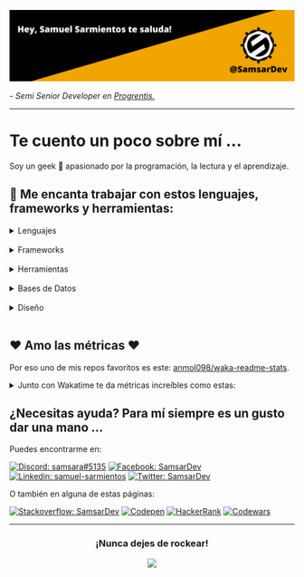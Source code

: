 [![Header](https://raw.githubusercontent.com/SamsarDev/SamsarDev/master/assets/SD_Banner.png "Header")](https://github.com/SamsarDev)
<p>- <em>Semi Senior Developer en <a href="https://www.progrentis.com/">Progrentis.</a></em></p>
<hr />

# Te cuento un poco sobre mí ...
Soy un geek :space_invader: apasionado por la programación, la lectura y el aprendizaje.
<br />

## :briefcase: Me encanta trabajar con estos lenguajes, frameworks y herramientas:


<details>
    <summary>Lenguajes</summary>   
 <br/>
    
[![Javascript](https://img.shields.io/badge/JavaScript-323330?style=for-the-badge&logo=javascript&logoColor=F7DF1E)]()
[![Typescript](https://img.shields.io/badge/TypeScript-007ACC?style=for-the-badge&logo=typescript&logoColor=white)]()
[![C#](https://img.shields.io/badge/C%23-239120?style=for-the-badge&logo=c-sharp&logoColor=white)]()
[![Python](https://img.shields.io/badge/Python-FFD43B?style=for-the-badge&logo=python&logoColor=darkgreen)]()
   
</details>
<br />
<details>
    <summary>Frameworks</summary>    
 <br/>
    
[![Vue](https://img.shields.io/badge/Vue.js-35495E?style=for-the-badge&logo=vuedotjs&logoColor=4FC08D)]()
[![Vite](https://img.shields.io/badge/Vite-B73BFE?style=for-the-badge&logo=vite&logoColor=FFD62E)]()
[![React](https://img.shields.io/badge/React-20232A?style=for-the-badge&logo=react&logoColor=61DAFB)]()
[![React Native](https://img.shields.io/badge/React_Native-20232A?style=for-the-badge&logo=react&logoColor=61DAFB)]()
[![NodeJS](https://img.shields.io/badge/Node.js-339933?style=for-the-badge&logo=nodedotjs&logoColor=white)]()
[![Ionic](https://img.shields.io/badge/Ionic-3880FF?style=for-the-badge&logo=ionic&logoColor=white)]()
[![Flutter](https://img.shields.io/badge/Flutter-02569B?style=for-the-badge&logo=flutter&logoColor=white)]()
[![.Net](https://img.shields.io/badge/.NET-512BD4?style=for-the-badge&logo=dotnet&logoColor=white)]()
[![Django](https://img.shields.io/badge/Django-092E20?style=for-the-badge&logo=django&logoColor=green)]()
[![Sass](https://img.shields.io/badge/Sass-CC6699?style=for-the-badge&logo=sass&logoColor=white)]()
    
</details>
<br />
<details>
    <summary>Herramientas</summary>  
 <br/>  
    
[![Unity](https://img.shields.io/badge/Unity-100000?style=for-the-badge&logo=unity&logoColor=white)]()
[![VSC](https://img.shields.io/badge/Visual_Studio_Code-0078D4?style=for-the-badge&logo=visual%20studio%20code&logoColor=white)]()
[![Strapi](https://img.shields.io/badge/strapi-2e7eea?style=for-the-badge&logo=strapi&logoColor=white)]()
[![ChartJS](https://img.shields.io/badge/Chart.js-FF6384?style=for-the-badge&logo=chartdotjs&logoColor=white)]()
[![ThreeJS](https://img.shields.io/badge/ThreeJs-black?style=for-the-badge&logo=three.js&logoColor=white)]()
[![Storybook](https://img.shields.io/badge/storybook-FF4785?style=for-the-badge&logo=storybook&logoColor=white)]()
[![Jest](https://img.shields.io/badge/Jest-C21325?style=for-the-badge&logo=jest&logoColor=white)]()
    
</details>
<br />
<details>
    <summary>Bases de Datos</summary>   
 <br/>  
    
[![SQL](https://img.shields.io/badge/Microsoft%20SQL%20Server-CC2927?style=for-the-badge&logo=microsoft%20sql%20server&logoColor=white)]()
[![MySql](https://img.shields.io/badge/MySQL-005C84?style=for-the-badge&logo=mysql&logoColor=white)]()
[![MongoDB](https://img.shields.io/badge/MongoDB-4EA94B?style=for-the-badge&logo=mongodb&logoColor=white)]()
    
</details>
<br />
<details>
    <summary>Diseño</summary>   
 <br/>  
    
[![Figma](https://img.shields.io/badge/Figma-F24E1E?style=for-the-badge&logo=figma&logoColor=white)]()
[![Adobe XD](https://img.shields.io/badge/Adobe%20XD-470137?style=for-the-badge&logo=Adobe%20XD&logoColor=#FF61F6)]()
[![Krita](https://img.shields.io/badge/Krita-203759?style=for-the-badge&logo=krita&logoColor=EEF37B)]()
[![Blender](https://img.shields.io/badge/blender-%23F5792A.svg?style=for-the-badge&logo=blender&logoColor=white)]()
    
</details>
<br />

## :heart: Amo las métricas :heart:
Por eso uno de mis repos favoritos es este: [anmol098/waka-readme-stats](https://github.com/anmol098/waka-readme-stats).

<details>
    <summary>Junto con Wakatime te da métricas increíbles como estas:</summary> 
 <br/>  

<!--START_SECTION:waka-->
![Lines of code](https://img.shields.io/badge/From%20Hello%20World%20I%27ve%20Written-134453%20lines%20of%20code-blue)

**🐱 My GitHub Data** 

> 🏆 70 Contributions in the Year 2021
 > 
> 📦 13.9 kB Used in GitHub's Storage 
 > 
> 🚫 Not Opted to Hire
 > 
> 📜 18 Public Repositories 
 > 
> 🔑 1 Private Repository 
 > 
**I'm a Night 🦉** 

```text
🌞 Morning    11 commits     ████░░░░░░░░░░░░░░░░░░░░░   17.46% 
🌆 Daytime    9 commits      ███░░░░░░░░░░░░░░░░░░░░░░   14.29% 
🌃 Evening    35 commits     ██████████████░░░░░░░░░░░   55.56% 
🌙 Night      8 commits      ███░░░░░░░░░░░░░░░░░░░░░░   12.7%

```
📅 **I'm Most Productive on Monday** 

```text
Monday       20 commits     ████████░░░░░░░░░░░░░░░░░   31.75% 
Tuesday      11 commits     ████░░░░░░░░░░░░░░░░░░░░░   17.46% 
Wednesday    7 commits      ██░░░░░░░░░░░░░░░░░░░░░░░   11.11% 
Thursday     6 commits      ██░░░░░░░░░░░░░░░░░░░░░░░   9.52% 
Friday       1 commits      ░░░░░░░░░░░░░░░░░░░░░░░░░   1.59% 
Saturday     17 commits     ██████░░░░░░░░░░░░░░░░░░░   26.98% 
Sunday       1 commits      ░░░░░░░░░░░░░░░░░░░░░░░░░   1.59%

```


📊 **This Week I Spent My Time On** 

```text
⌚︎ Time Zone: America/Guatemala

💬 Programming Languages: 
Vue.js                   2 hrs 42 mins       ████████░░░░░░░░░░░░░░░░░   34.32% 
Other                    1 hr 35 mins        █████░░░░░░░░░░░░░░░░░░░░   20.31% 
JavaScript               1 hr 9 mins         ███░░░░░░░░░░░░░░░░░░░░░░   14.8% 
C#                       1 hr 1 min          ███░░░░░░░░░░░░░░░░░░░░░░   13.12% 
ASP.NET                  31 mins             █░░░░░░░░░░░░░░░░░░░░░░░░   6.72%

🔥 Editors: 
VS Code                  4 hrs 41 mins       ███████████████░░░░░░░░░░   59.64% 
Visual Studio            2 hrs 10 mins       ███████░░░░░░░░░░░░░░░░░░   27.65% 
Unknown Editor           1 hr                ███░░░░░░░░░░░░░░░░░░░░░░   12.71%

🐱‍💻 Projects: 
progrentisprost          3 hrs 35 mins       ███████████░░░░░░░░░░░░░░   45.64% 
MVCCrud                  1 hr 51 mins        ██████░░░░░░░░░░░░░░░░░░░   23.6% 
CursoVue                 1 hr 6 mins         ███░░░░░░░░░░░░░░░░░░░░░░   14.0% 
Unknown Project          1 hr                ███░░░░░░░░░░░░░░░░░░░░░░   12.71% 
CRUD_Colaboradores       19 mins             █░░░░░░░░░░░░░░░░░░░░░░░░   4.05%

💻 Operating System: 
Windows                  6 hrs 52 mins       █████████████████████░░░░   87.29% 
Unknown OS               1 hr                ███░░░░░░░░░░░░░░░░░░░░░░   12.71%

```

**I Mostly Code in JavaScript** 

```text
JavaScript               10 repos            ███████████████████░░░░░░   76.92% 
Vue                      2 repos             ███░░░░░░░░░░░░░░░░░░░░░░   15.38% 
SCSS                     1 repo              ██░░░░░░░░░░░░░░░░░░░░░░░   7.69%

```



 Last Updated on 20/11/2021
<!--END_SECTION:waka-->

</details>

## ¿Necesitas ayuda? Para mí siempre es un gusto dar una mano ...
Puedes encontrarme en:
<br />

[![Discord: samsara#5135](https://img.shields.io/badge/Discord-7289DA?style=for-the-badge&logo=discord&logoColor=white)](https://discord.gg/Hu5VAHns)
[![Facebook: SamsarDev](https://img.shields.io/badge/Facebook-1877F2?style=for-the-badge&logo=facebook&logoColor=white)](https://www.facebook.com/Samsar.Dev)
[![Linkedin: samuel-sarmientos](https://img.shields.io/badge/LinkedIn-0077B5?style=for-the-badge&logo=linkedin&logoColor=white)](https://www.linkedin.com/in/samuel-sarmientos)
[![Twitter: SamsarDev](https://img.shields.io/badge/Twitter-1DA1F2?style=for-the-badge&logo=twitter&logoColor=white)](https://twitter.com/SamsarDev)

O también en alguna de estas páginas:
<br />

[![Stackoverflow: SamsarDev](https://img.shields.io/badge/Stack_Overflow-FE7A16?style=for-the-badge&logo=stack-overflow&logoColor=white)](https://es.stackoverflow.com/users/188404/samsardev)
[![Codepen](https://img.shields.io/badge/Codepen-000000?style=for-the-badge&logo=codepen&logoColor=white)](https://codepen.io/samsar_dev)
[![HackerRank](https://img.shields.io/badge/-Hackerrank-2EC866?style=for-the-badge&logo=HackerRank&logoColor=white)](https://www.hackerrank.com/samsar_dev)
[![Codewars](https://img.shields.io/badge/Codewars-B1361E?style=for-the-badge&logo=Codewars&logoColor=white)](https://www.codewars.com/users/SamsarDev)
<hr />

<h3 align="center">¡Nunca dejes de rockear!</h3>
<p align="center">
<img src="https://media.giphy.com/media/ZEOAnq3ockGojO0E7n/giphy.gif" width="50">
</p>
